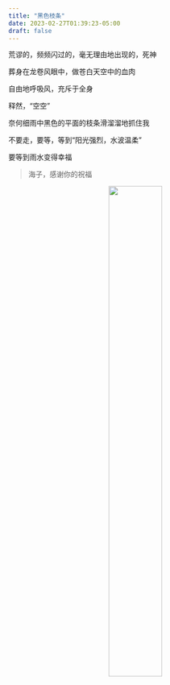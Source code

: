 ```yaml
---
title: "黑色枝条"
date: 2023-02-27T01:39:23-05:00
draft: false
---
```


荒谬的，频频闪过的，毫无理由地出现的，死神

葬身在龙卷风眼中，做苍白天空中的血肉

自由地呼吸风，充斥于全身

释然，“空空”

奈何细雨中黑色的平面的枝条滑溜溜地抓住我

不要走，要等，等到“阳光强烈，水波温柔”

要等到雨水变得幸福


> 海子，感谢你的祝福

<center>
  <figure>
    <img src=" ../myimages/flattree.jpg " style="width:50%;" />
    <figcaption>  </figcaption>
  </figure>
</center>
